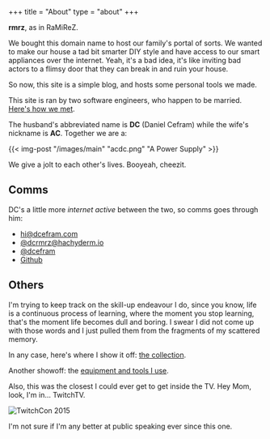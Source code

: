 +++
title = "About"
type = "about"
+++

**rmrz**, as in RaMiReZ.

We bought this domain name to host our family's portal of sorts. We wanted to make our house a
tad bit smarter DIY style and have access to our smart appliances over the internet. Yeah, it's
a bad idea, it's like inviting bad actors to a flimsy door that they can break in and ruin your
house.

So now, this site is a simple blog, and hosts some personal tools we made.

This site is ran by two software engineers, who happen to be married. [Here's how we met](/posts/how-we-met/).

The husband's abbreviated name is **DC** (Daniel Cefram) while the wife's nickname is **AC**. Together we
are a:

{{< img-post "/images/main" "acdc.png" "A Power Supply" >}}

We give a jolt to each other's lives. Booyeah, cheezit.

## Comms

DC's a little more _internet active_ between the two, so comms goes through him:

- hi@dcefram.com
- [@dcrmrz@hachyderm.io](https://hachyderm.io/@dcrmrz)
- [@dcefram](https://twitter.com/dcefram)
- [Github](https://github.com/dcefram)

## Others

I'm trying to keep track on the skill-up endeavour I do, since you know, life is a continuous process of learning, where
the moment you stop learning, that's the moment life becomes dull and boring. I swear I did not come up with those words
and I just pulled them from the fragments of my scattered memory.

In any case, here's where I show it off: [the collection](/skill-up-collections).

Another showoff: the [equipment and tools I use](/uses).

Also, this was the closest I could ever get to get inside the TV. Hey Mom, look, I'm in... TwitchTV.

![TwitchCon 2015](https://storage.googleapis.com/rmrz-blog.appspot.com/TwitchCon2015-221-1.jpg)

I'm not sure if I'm any better at public speaking ever since this one.
